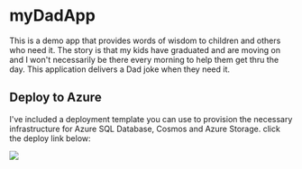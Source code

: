 # myDadApp
This is a demo app that provides words of wisdom to children and others who need it. The story is that my kids have graduated and are moving on and I won't necessarily be there every morning to help them get thru the day. This application delivers a Dad joke when they need it.

## Deploy to Azure
I've included a deployment template you can use to provision the necessary infrastructure for Azure SQL Database, Cosmos and Azure Storage. click the deploy link below:


<a href="https://portal.azure.com/#create/Microsoft.Template/uri/https%3A%2F%2Fraw.githubusercontent.com%2Fmbenko%2Fbenkoarm%2Fmaster%2F104-WheresMyStuff-Infrastructure%2Fazuredeploy.json" target="_blank">
    <img src="http://azuredeploy.net/deploybutton.png"/>
</a>
